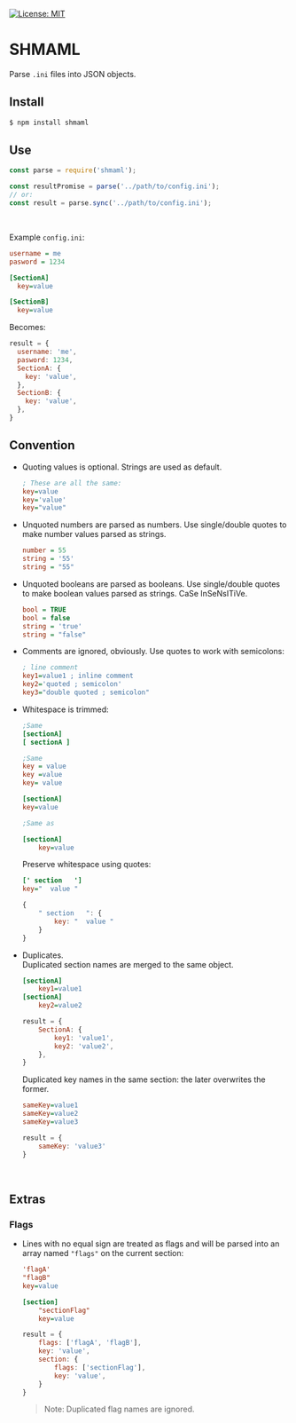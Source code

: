 [![License: MIT](https://img.shields.io/badge/License-MIT-blue.svg)](https://opensource.org/licenses/MIT)

SHMAML
======
Parse `.ini` files into JSON objects.

## Install
```sh
$ npm install shmaml
```

## Use
```js
const parse = require('shmaml');

const resultPromise = parse('../path/to/config.ini');
// or:
const result = parse.sync('../path/to/config.ini');
```

&nbsp;

Example `config.ini`:
```ini
username = me
pasword = 1234

[SectionA]
  key=value

[SectionB]
  key=value
```
Becomes:
```js
result = {
  username: 'me',
  pasword: 1234,
  SectionA: {
    key: 'value',
  },
  SectionB: {
    key: 'value',
  },
}
```

## Convention
* Quoting values is optional. Strings are used as default.  
    ```ini
    ; These are all the same:
    key=value
    key='value'
    key="value"
    ```

* Unquoted numbers are parsed as numbers. Use single/double quotes to make number values parsed as strings.
    ```ini
    number = 55
    string = '55'
    string = "55"
    ```

* Unquoted booleans are parsed as booleans. Use single/double quotes to make boolean values parsed as strings. CaSe InSeNsITiVe.
    ```ini
    bool = TRUE
    bool = false
    string = 'true'
    string = "false"
    ```

* Comments are ignored, obviously. Use quotes to work with semicolons:
    ```ini
    ; line comment
    key1=value1 ; inline comment
    key2='quoted ; semicolon'
    key3="double quoted ; semicolon"
    ```

* Whitespace is trimmed:
    ```ini
    ;Same
    [sectionA]
    [ sectionA ]
    ```
    ```ini
    ;Same
    key = value
    key =value
    key= value
    ```
    ```ini
    [sectionA]
    key=value
    
    ;Same as
    
    [sectionA]
        key=value   
    ```
    Preserve whitespace using quotes:
    ```ini
    [' section   ']
    key="  value "
    ```
    ```js
    {
        " section   ": {
            key: "  value "
        }
    }
    ```

* Duplicates.  
    Duplicated section names are merged to the same object.
    ```ini
    [sectionA]
        key1=value1
    [sectionA]
        key2=value2
    ```
    ```js
    result = {
        SectionA: {
            key1: 'value1',
            key2: 'value2',
        },
    }
    ```
    Duplicated key names in the same section: the later overwrites the former.
    ```ini
    sameKey=value1
    sameKey=value2
    sameKey=value3
    ```
    ```js
    result = {
        sameKey: 'value3'
    }
    ```


&nbsp;
&nbsp;

## Extras

### Flags
* Lines with no equal sign are treated as flags and will be parsed into an array named `"flags"` on the current section:
    ```ini
    'flagA'
    "flagB"
    key=value

    [section]
        "sectionFlag"
        key=value
    ```
    ```js
    result = {
        flags: ['flagA', 'flagB'],
        key: 'value',
        section: {
            flags: ['sectionFlag'],
            key: 'value',
        }
    }
    ```
    >Note: Duplicated flag names are ignored.
